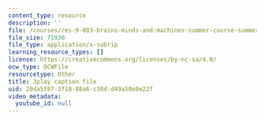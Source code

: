 ```yaml
---
content_type: resource
description: ''
file: /courses/res-9-003-brains-minds-and-machines-summer-course-summer-2015/20da5f873f1888a6c38dd49a50e0e22f_2304740.srt
file_size: 71930
file_type: application/x-subrip
learning_resource_types: []
license: https://creativecommons.org/licenses/by-nc-sa/4.0/
ocw_type: OCWFile
resourcetype: Other
title: 3play caption file
uid: 20da5f87-3f18-88a6-c38d-d49a50e0e22f
video_metadata:
  youtube_id: null
---
```

